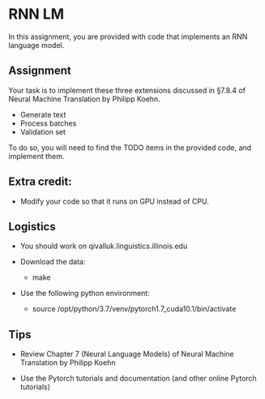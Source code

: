 # RNN LM

In this assignment, you are provided with code that implements an RNN language model.

## Assignment

Your task is to implement these three extensions discussed in §7.8.4 of Neural Machine Translation by Philipp Koehn.
* Generate text
* Process batches
* Validation set

To do so, you will need to find the TODO items in the provided code, and implement them.


## Extra credit:
* Modify your code so that it runs on GPU instead of CPU.


## Logistics

* You should work on qivalluk.linguistics.illinois.edu

* Download the data:
  * make 

* Use the following python environment:
  * source /opt/python/3.7/venv/pytorch1.7_cuda10.1/bin/activate


## Tips

* Review Chapter 7 (Neural Language Models) of Neural Machine Translation by Philipp Koehn

* Use the Pytorch tutorials and documentation (and other online Pytorch tutorials)
